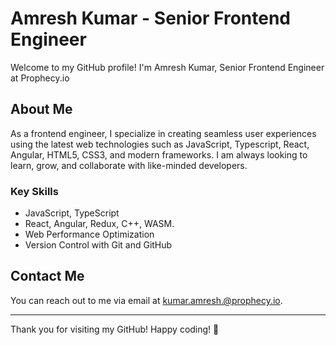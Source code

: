 # Amresh Kumar - Senior Frontend Engineer

Welcome to my GitHub profile! I'm Amresh Kumar, Senior Frontend Engineer at Prophecy.io

## About Me
As a frontend engineer, I specialize in creating seamless user experiences using the latest web technologies such as JavaScript, Typescript, React, Angular, HTML5, CSS3, and modern frameworks. I am always looking to learn, grow, and collaborate with like-minded developers.

### Key Skills
- JavaScript, TypeScript
- React, Angular, Redux, C++, WASM.
- Web Performance Optimization
- Version Control with Git and GitHub

## Contact Me

You can reach out to me via email at [kumar.amresh.@prophecy.io](mailto:kumar.amresh.@prophecy.io).

---

Thank you for visiting my GitHub! Happy coding! 🚀
